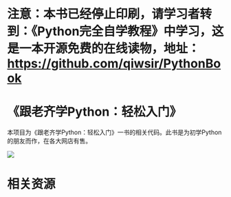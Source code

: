 # 注意：本书已经停止印刷，请学习者转到：《Python完全自学教程》中学习，这是一本开源免费的在线读物，地址：https://github.com/qiwsir/PythonBook

# 《跟老齐学Python：轻松入门》

本项目为《跟老齐学Python：轻松入门》一书的相关代码。此书是为初学Python的朋友而作，在各大网店有售。

![](./python-book1.png)

# 相关资源
